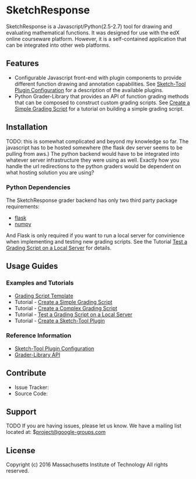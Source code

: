 SketchResponse
===========

SketchResponse is a Javascript/Python(2.5-2.7) tool for drawing and evaluating
mathematical functions. It was designed for use with the edX online
courseware platform. However, it is a self-contained application that can be
integrated into other web platforms.

Features
--------

- Configurable Javascript front-end with plugin components to provide different
function drawing and annotation capabilities. See
[Sketch-Tool Plugin Configuration](docs/probconfig_plugins.md) for a description of the available
plugins.
- Python Grader-Library that provides an API of function grading methods that can be
composed to construct custom grading scripts. See
[Create a Simple Grading Script](docs/simple_grader.md) for a tutorial on building
a simple grading script.

Installation
------------

TODO: this is somewhat complicated and beyond my knowledge so far. The
javascript has to be hosted somewhere (the flask dev server seems to be
pulling from aws.) The python backend would have to be integrated into
whatever server infrastructure they were using as well. Exactly how you
handle the url redirections to the python graders would be dependent on
what hosting solution you are using?

### Python Dependencies

The SketchResponse grader backend has only two third party package requirements:

* [flask](http://flask.pocoo.org/)
* [numpy](http://www.numpy.org/)

And Flask is only required if you want to run a local server for convinience when implementing and testing new grading scripts. See the Tutorial [Test a Grading Script on a Local Server](docs/local_test.md) for details.

Usage Guides
-----------

### Examples and Tutorials
- [Grading Script Template](docs/grader_template.py)
- Tutorial - [Create a Simple Grading Script](docs/simple_grader.md)
- Tutorial - [Create a Complex Grading Script](docs/complex_grader.md)
- Tutorial - [Test a Grading Script on a Local Server](docs/local_testing.md)
- Tutorial - [Create a Sketch-Tool Plugin](docs/create_plugin.md)

### Reference Information
- [Sketch-Tool Plugin Configuration](docs/probconfig_plugins.md)
- [Grader-Library API](https://SketchResponse.github.io/)


Contribute
----------

- Issue Tracker: [](https://github.com/SketchResponse/sketchresponse/issues)
- Source Code: [](https://github.com/SketchResponse/sketchresponse/)

Support
-------

TODO
If you are having issues, please let us know.
We have a mailing list located at: $project@google-groups.com

License
-------

Copyright (c) 2016 Massachusetts Institute of Technology
All rights reserved.
